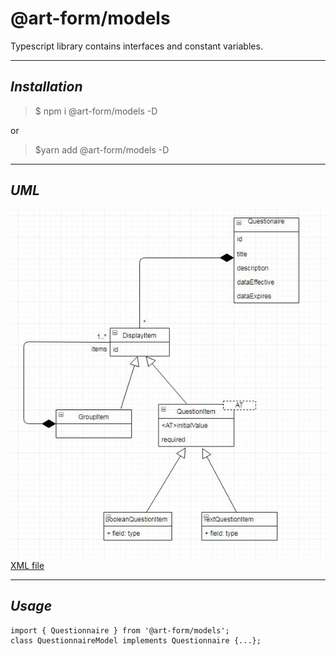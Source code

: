# @art-form/models
Typescript library contains interfaces and constant variables. 

***
## _Installation_

>$ npm i @art-form/models -D

or
>$yarn add @art-form/models -D

***
## _UML_
![uml diagram](./Uml-diagram-models.jpg)
[XML file](./Uml-diagram-models.xml "Link for xml file")

***
## _Usage_

```shell
import { Questionnaire } from '@art-form/models';
class QuestionnaireModel implements Questionnaire {...};
```